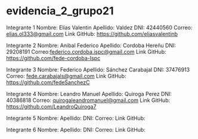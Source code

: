 # evidencia_2_grupo21

Integrante 1
Nombre: Elías Valentin
Apellido: Valdez
DNI: 42440560
Correo: elias.ol333@gmail.com
Link GitHub: https://github.com/eliasvalentinb

Integrante 2
Nombre: Anibal Federico
Apellido: Cordoba Hereñu
DNI: 29208191
Correo:federico.cordoba.ispc@gmail.com
Link GitHub: https://github.com/fede-cordoba-Ispc

Integrante 3
Nombre: Federico
Apellido: Sánchez Carabajal
DNI: 37476913
Correo: fede.carabajals@gmail.com
Link GitHub: https://github.com/fedeSanchezC

Integrante 4
Nombre: Leandro Manuel
Apellido: Quiroga Perez
DNI: 40386818
Correo: quirogaleandromanuel@gmail.com
Link GitHub: https://github.com/LeandroQuiroga7

Integrante 5
Nombre:
Apellido:
DNI: 
Correo:
Link GitHub: 

Integrante 6
Nombre:
Apellido:
DNI: 
Correo:
Link GitHub: 
